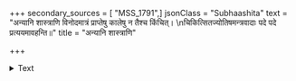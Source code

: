 +++
secondary_sources = [ "MSS_1791",]
jsonClass = "Subhaashita"
text = "अन्यानि शास्त्राणि विनोदमात्रं प्राप्तेषु कालेषु न तैश्च किंचित्।  \nचिकित्सितज्योतिषमन्त्रवादाः पदे पदे प्रत्ययमावहन्ति॥"
title = "अन्यानि शास्त्राणि"

+++

<details><summary>Text</summary>

अन्यानि शास्त्राणि विनोदमात्रं प्राप्तेषु कालेषु न तैश्च किंचित्।  
चिकित्सितज्योतिषमन्त्रवादाः पदे पदे प्रत्ययमावहन्ति॥
</details>
